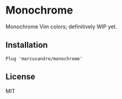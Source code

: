 # Monochrome

Monochrome Vim colors; definitively WIP yet.

## Installation

```vim
Plug 'marcusandre/monochrome'
```

## License

MIT
